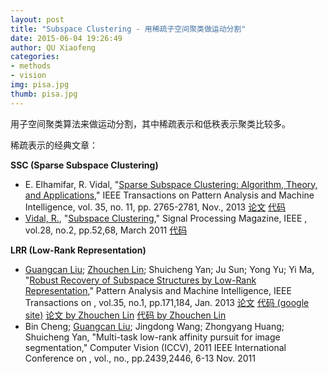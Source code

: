 ```yaml
---
layout: post
title: "Subspace Clustering - 用稀疏子空间聚类做运动分割"
date: 2015-06-04 19:26:49
author: QU Xiaofeng
categories:
- methods
- vision
img: pisa.jpg
thumb: pisa.jpg
---
```


用子空间聚类算法来做运动分割，其中稀疏表示和低秩表示聚类比较多。

稀疏表示的经典文章：

**SSC (Sparse Subspace Clustering)**

+ E. Elhamifar, R. Vidal, "[Sparse Subspace Clustering: Algorithm, Theory, and Applications](http://www.computer.org/csdl/trans/tp/2013/11/ttp2013112765-abs.html)," IEEE Transactions on Pattern Analysis and Machine Intelligence, vol. 35, no. 11, pp. 2765-2781, Nov., 2013 [论文](http://arxiv.org/abs/1203.1005) [代码](http://vision.jhu.edu/code/)
+ [Vidal, R.][vidal], "[Subspace Clustering](http://ieeexplore.ieee.org/xpls/abs_all.jsp?arnumber=5714408&tag=1)," Signal Processing Magazine, IEEE , vol.28, no.2, pp.52,68, March 2011 [代码](http://vision.jhu.edu/code/)

**LRR (Low-Rank Representation)**

+ [Guangcan Liu][liu]; [Zhouchen Lin][lin]; Shuicheng Yan; Ju Sun; Yong Yu; Yi Ma, "[Robust Recovery of Subspace Structures by Low-Rank Representation](http://ieeexplore.ieee.org/stamp/stamp.jsp?tp=&arnumber=6180173&isnumber=6353858)," Pattern Analysis and Machine Intelligence, IEEE Transactions on , vol.35, no.1, pp.171,184, Jan. 2013 [论文](http://arxiv.org/abs/1010.2955) [代码 (google site)](https://sites.google.com/site/guangcanliu/) [论文 by Zhouchen Lin](http://www.cis.pku.edu.cn/faculty/vision/zlin/Publications/2013-TPAMI-LRR.pdf) [代码 by Zhouchen Lin]("http://www.cis.pku.edu.cn/faculty/vision/zlin/lrr(motion_face).zip")
+ Bin Cheng; [Guangcan Liu][liu]; Jingdong Wang; Zhongyang Huang; Shuicheng Yan, "Multi-task low-rank affinity pursuit for image segmentation," Computer Vision (ICCV), 2011 IEEE International Conference on , vol., no., pp.2439,2446, 6-13 Nov. 2011


[liu]:https://sites.google.com/site/guangcanliu/
[lin]:http://www.cis.pku.edu.cn/faculty/vision/zlin/zlin.htm
[vidal]:http://cis.jhu.edu/~rvidal/